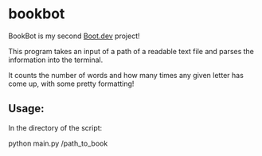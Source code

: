 # bookbot

BookBot is my second [Boot.dev](https://www.boot.dev) project!


This program takes an input of a path of a readable text file and parses the information into the terminal.

It counts the number of words and how many times any given letter has come up, with some pretty formatting!



## Usage:
In the directory of the script:

python main.py /path_to_book
